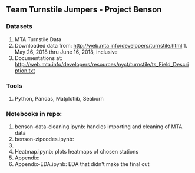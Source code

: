 ## Team Turnstile Jumpers - Project Benson

### Datasets
1. MTA Turnstile Data
  1. Downloaded data from: http://web.mta.info/developers/turnstile.html
    1. May 26, 2018 thru June 16, 2018, inclusive
  2. Documentations at: http://web.mta.info/developers/resources/nyct/turnstile/ts_Field_Description.txt


### Tools
1. Python, Pandas, Matplotlib, Seaborn


### Notebooks in repo:
1. benson-data-cleaning.ipynb: handles importing and cleaning of MTA data
2. benson-zipcodes.ipynb:
3. <notebook for weekday-weekend ratio calculation>
4. Heatmap.ipynb: plots heatmaps of chosen stations
5. Appendix:
  1. Appendix-EDA.ipynb: EDA that didn't make the final cut
  
